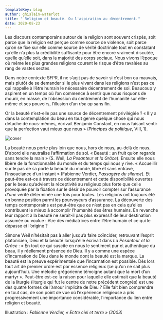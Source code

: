```yaml
---
templateKey: blog
author: ghislain-waterlot
title: " Religion et beauté. Ou l'aspiration au décentrement."
date: 2020-08-23
---
```

Les discours contemporains autour de la religion sont souvent crispés, soit parce que la religion est perçue comme source de violence, soit parce qu’on se fixe sur elle comme source de vérité doctrinale tout en constatant qu’elle n’a plus la crédibilité suffisante pour être encore vraiment discutée, quelle qu’elle soit, dans la majorité des corps sociaux. Nous vivons l’époque où même les plus grandes religions courent le risque d’être ravalées au rang de vastes sectes.

Dans notre contexte SFPR, il ne s’agit pas de savoir si c’est bon ou mauvais, mais plutôt de se demander si le plus vivant dans les religions n’est pas ce qui rappelle à l’être humain le nécessaire décentrement de soi. Beaucoup y aspirent en un temps où l’on commence à sentir que nous risquons de mourir, en masse, de l’obsession du centrement de l’humanité sur elle-même et ses pouvoirs, l’illusion d’un *rise up* sans fin.

Or la beauté n’est-elle pas une source de décentrement privilégiée ? « Il y a dans la contemplation du beau en tout genre quelque chose qui nous détache de nous-mêmes, écrivait Benjamin Constant, en nous faisant sentir que la perfection vaut mieux que nous » (*Principes de politique*, VIII, 1).

![cover](/img/verdier.png "cover")

La beauté nous porte plus loin que nous, hors de nous, au-delà de nous. D’abord elle neutralise l’affirmation de soi. « Beauté : un fruit qu’on regarde sans tendre la main » (S. Weil, *La Pesanteur et la Grâce*). Ensuite elle nous libère de la fonctionnalité du monde et du temps qui nous y rive. « Accueillir sur le pas de sa porte la beauté du monde, libre et sans entrave, l’insouciance d’un instant » (Fabienne Verdier, *Passagère du silence*). Et peut-être est-ce à travers ce décentrement et cette disponibilité ouvertes par le beau qu’advient la réceptivité au religieux plus forte que celle provoquée par la fixation sur le désir de pouvoir compter sur l’assurance *d’une* vérité déterminée une fois pour toutes. Les religions ont toujours été en bonne position parmi les pourvoyeurs d’assurance. La découverte des temps contemporains est peut-être que ce n’est pas en cela qu’elles contribuent le mieux à accomplir l’humanité des êtres humains. En revanche leur rapport à la beauté ne serait-il pas plus expressif de leur destination assumée ou voulue : être des médiatrices entre l’être humain et ce qui le dépasse et l’origine ?

Simone Weil n’hésitait pas à aller jusqu’à faire coïncider, retrouvant l’esprit platonicien, Dieu et la beauté lorsqu’elle écrivait dans *La Pesanteur et la Grâce* : « En tout ce qui suscite en nous le sentiment pur et authentique du beau, il y réellement présence de Dieu. Il y a comme une espèce d’incarnation de Dieu dans le monde dont la beauté est la marque. La beauté est la preuve expérimentale que l’incarnation est possible. Dès lors tout art de premier ordre est par essence religieux (ce qu’on ne sait plus aujourd’hui). Une mélodie grégorienne témoigne autant que la mort d’un martyr ». Peut-être est-ce la raison pour laquelle elle estimait que la beauté de la liturgie (liturgie qui fut le centre de notre précédent congrès) est une des quatre formes de l’amour implicite de Dieu ? Elle fait bien comprendre en tout cas, de son point de vue où l’expérience religieuse a pris progressivement une importance considérable, l’importance du lien entre religion et beauté.

Illustration : *Fabienne Verdier, « Entre ciel et terre » (2003)*